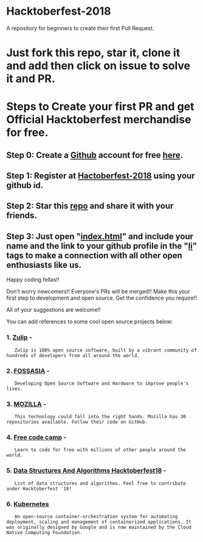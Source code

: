 # Hacktoberfest-2018
A repository for beginners to create their first Pull Request. 
# Just fork this repo, star it, clone it and add then click on issue to solve it and PR.
# Steps to Create your first PR and get Official Hacktoberfest merchandise for free.
## Step 0: Create a [Github](https://github.com/) account for free [here](https://github.com/).
## Step 1: Register at [Hactoberfest-2018](https://hacktoberfest.digitalocean.com/) using your github id.
## Step 2: Star this [repo](https://github.com/Ishaan28malik/HACKTOBERFEST_2018-Beginners-) and share it with your friends.
## Step 3: Just open "[index.html](https://github.com/Ishaan28malik/HACKTOBERFEST_2018-Beginners-/blob/master/index.html)" and include your name and the link to your github profile in the "[li](https://github.com/Ishaan28malik/HACKTOBERFEST_2018-Beginners-/blob/master/index.html)" tags to make a connection with all other open enthusiasts like us.

Happy coding fellas!!

Don't worry newcomers!! Everyone's PRs will be merged!! Make this your first step to development and open source. Get the confidence you require!!

All of your suggestions are welcome!!

You can add references to some cool open source projects below:
### 1. [Zulip](https://github.com/zulip) -
       Zulip is 100% open source software, built by a vibrant community of hundreds of developers from all around the world.
### 2. [FOSSASIA](https://github.com/fossasia) -
       Developing Open Source Software and Hardware to improve people's lives.
### 3. [MOZILLA](https://github.com/mozilla) -
       This technology could fall into the right hands. Mozilla has 30 repositories available. Follow their code on GitHub.
### 4. [Free code camp](https://github.com/freeCodeCamp/freeCodeCamp) -
       Learn to code for free with millions of other people around the world.
### 5. [Data Structures And Algorithms Hacktoberfest18](https://github.com/kvaluruk/Data-Structures-And-Algorithms-Hacktoberfest18) -
       List of data structures and algorithms. Feel free to contribute under Hacktoberfest '18!

### 6. [Kubernetes](https://kubernetes.io/)
       An open-source container-orchestration system for automating deployment, scaling and management of containerized applications. It was originally designed by Google and is now maintained by the Cloud Native Computing Foundation.
       
       


